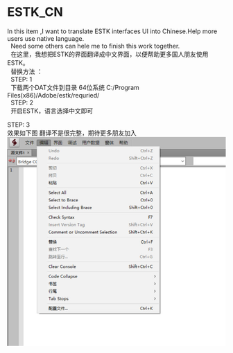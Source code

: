 # ESTK_CN
In this item ,I want to translate ESTK interfaces UI into Chinese.Help more users use native language.
<br> 
Need some others can hele me to finish this work together.
<br> 
在这里，我想把ESTK的界面翻译成中文界面，以便帮助更多国人朋友使用ESTK。
<br> 
替换方法 ：
<br> 
STEP: 1
<br> 
下载两个DAT文件到目录 64位系统
C:/Program Files(x86)/Adobe/estk/requried/
<br> 
STEP: 2
<br> 
开启ESTK，语言选择中文即可

STEP: 3
<br>
效果如下图
翻译不是很完整，期待更多朋友加入
<img src="1.jpg">